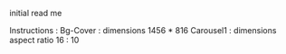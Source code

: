 initial read me


Instructions :
    Bg-Cover : dimensions 1456 * 816
    Carousel1 : dimensions aspect ratio 16 : 10